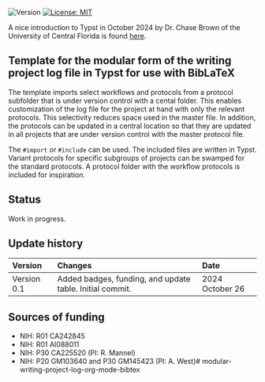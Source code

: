 ![Version](https://img.shields.io/static/v1?label=modular-writing-project-log-org-mode-biblatex&message=0.1&color=brightcolor)
[![License: MIT](https://img.shields.io/badge/License-MIT-blue.svg)](https://opensource.org/licenses/MIT)

A nice introduction to Typst in October 2024 by Dr. Chase Brown of the University of Central Florida is found [here](https://mediasite.ouhsc.edu/Mediasite/Channel/python/browse/null/most-recent/null/0/null).


## Template for the modular form of the writing project log file in Typst for use with BibLaTeX

The template imports select workflows and protocols from a  protocol subfolder that is under version control with a cental folder.
This enables customization of the log file for the project at hand with only the relevant protocols.
This selectivity reduces space used in the master file.
In addition, the protocols can be updated in a central location so that they are updated in all projects that are under version control with the master protocol file.

The `#import` or  `#include` can be used. 
The included files are written in Typst.
Variant protocols for specific subgroups of projects can be swamped for the standard protocols.
A protocol folder with the workflow protocols is included for inspiration.

## Status

Work in progress.


## Update history

|Version      | Changes                                                                                           | Date                 |
|:-----------|:-------------------------------------------------------------------------------------------|:--------------------|
| Version 0.1 |   Added badges, funding, and update table.  Initial commit.                               | 2024 October 26  |

## Sources of funding

- NIH: R01 CA242845
- NIH: R01 AI088011
- NIH: P30 CA225520 (PI: R. Mannel)
- NIH: P20 GM103640 and P30 GM145423 (PI: A. West)# modular-writing-project-log-org-mode-bibtex
